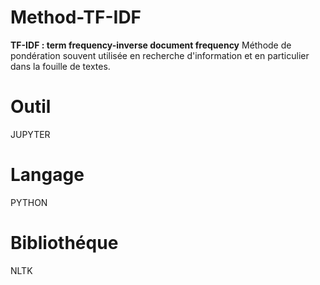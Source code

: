 # Method-TF-IDF
**TF-IDF : term frequency-inverse document frequency**
Méthode de pondération souvent utilisée en recherche d'information et en particulier dans la fouille de textes.
# Outil
JUPYTER
# Langage
PYTHON
# Bibliothéque 
NLTK
